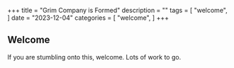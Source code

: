 +++
title = "Grim Company is Formed"
description = ""
tags = [
    "welcome",
]
date = "2023-12-04"
categories = [
"welcome",
]
+++
## Welcome
If you are stumbling onto this, welcome. Lots of work to go.